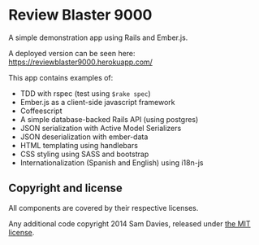 Review Blaster 9000
===================

A simple demonstration app using Rails and Ember.js.

A deployed version can be seen here: https://reviewblaster9000.herokuapp.com/

This app contains examples of:

- TDD with rspec (test using `$rake spec`)
- Ember.js as a client-side javascript framework
- Coffeescript
- A simple database-backed Rails API (using postgres)
- JSON serialization with Active Model Serializers
- JSON deserialization with ember-data
- HTML templating using handlebars
- CSS styling using SASS and bootstrap
- Internationalization (Spanish and English) using i18n-js


Copyright and license
---------------------

All components are covered by their respective licenses.

Any additional code copyright 2014 Sam Davies, released under [the MIT license](LICENSE).
